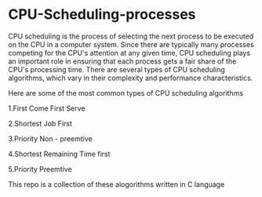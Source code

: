 # CPU-Scheduling-processes

CPU scheduling is the process of selecting the next process to be executed on the CPU in a computer system. Since there are typically many processes competing for the CPU's attention at any given time, CPU scheduling plays an important role in ensuring that each process gets a fair share of the CPU's processing time. There are several types of CPU scheduling algorithms, which vary in their complexity and performance characteristics.

Here are some of the most common types of CPU scheduling algorithms

 1.First Come First Serve
 
 2.Shortest Job First
 
 3.Priority Non - preemtive
 
 4.Shortest Remaining Time first
 
 5.Priority Preemtive
 
This repo is a collection of these alogorithms written in C language
